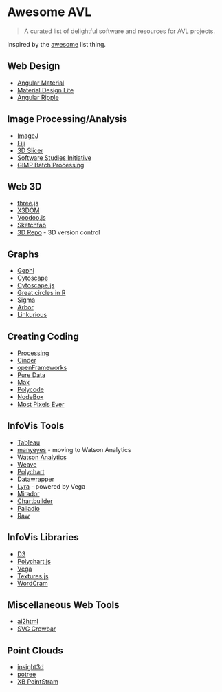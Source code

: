 # Awesome AVL

> A curated list of delightful software and resources for AVL projects.

Inspired by the [awesome](https://github.com/sindresorhus/awesome) list thing.


## Web Design

- [Angular Material](https://material.angularjs.org)
- [Material Design Lite](http://www.getmdl.io/)
- [Angular Ripple](https://github.com/nelsoncash/angular-ripple) 

## Image Processing/Analysis
- [ImageJ](http://imagej.nih.gov/ij/)
- [Fiji](http://fiji.sc/Fiji)
- [3D Slicer](http://www.slicer.org/)
- [Software Studies Initiative](http://lab.softwarestudies.com/p/software-for-digital-humanities.html)
- [GIMP Batch Processing](http://www.alessandrofrancesconi.it/projects/bimp/)

## Web 3D
- [three.js](http://threejs.org/)
- [X3DOM](http://www.x3dom.org/)
- [Voodoo.js](http://voodoojs.com/)
- [Sketchfab](https://sketchfab.com/)
- [3D Repo](http://3drepo.org/) - 3D version control

## Graphs
- [Gephi](https://gephi.github.io/)
- [Cytoscape](http://www.cytoscape.org/)
- [Cytoscape.js](http://js.cytoscape.org/)
- [Great circles in R](http://flowingdata.com/2011/05/11/how-to-map-connections-with-great-circles/)
- [Sigma](http://sigmajs.org/)
- [Arbor](http://arborjs.org/)
- [Linkurious](https://linkurio.us/)

## Creating Coding
- [Processing](https://processing.org/)
- [Cinder](http://libcinder.org/)
- [openFrameworks](http://openframeworks.cc/)
- [Pure Data](http://puredata.info/)
- [Max](https://cycling74.com/products/max/)
- [Polycode](http://www.polycode.org/)
- [NodeBox](https://www.nodebox.net/)
- [Most Pixels Ever](https://github.com/shiffman/Most-Pixels-Ever-Processing)

## InfoVis Tools
- [Tableau](https://www.tableau.com/)
- [manyeyes](http://www-969.ibm.com/software/analytics/manyeyes/) - moving to Watson Analytics
- [Watson Analytics](https://www.ibm.com/analytics/watson-analytics/index.html)
- [Weave](http://oicweave.org/)
- [Polychart](https://www.polychart.com/)
- [Datawrapper](https://datawrapper.de/)
- [Lyra](https://idl.cs.washington.edu/projects/lyra/) - powered by Vega
- [Mirador](http://fathom.info/mirador/)
- [Chartbuilder](https://github.com/Quartz/Chartbuilder)
- [Palladio](http://palladio.designhumanities.org/#/)
- [Raw](http://raw.densitydesign.org/)

## InfoVis Libraries
- [D3](http://d3js.org/)
- [Polychart.js](https://www.polychartjs.com/)
- [Vega](https://trifacta.github.io/vega/)
- [Textures.js](https://riccardoscalco.github.io/textures/)
- [WordCram](http://wordcram.org/)

## Miscellaneous Web Tools
- [ai2html](http://ai2html.org/)
- [SVG Crowbar](https://nytimes.github.io/svg-crowbar/)

## Point Clouds
- [insight3d](http://insight3d.sourceforge.net/)
- [potree](http://potree.org)
- [XB PointStram](https://github.com/asalga/XB-PointStream)
